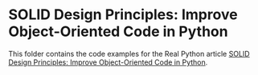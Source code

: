 # SOLID Design Principles: Improve Object-Oriented Code in Python

This folder contains the code examples for the Real Python article [SOLID Design Principles: Improve Object-Oriented Code in Python](https://realpython.com/solid-principles-python/).